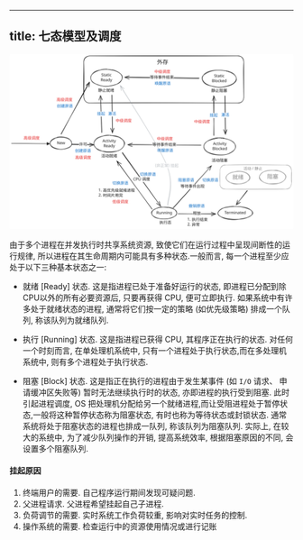 
---
title: 七态模型及调度
---

<p style="text-align: center;"><img class="theme" src="../../assets/full-seven-state-dispatch.svg" style="border-radius: 0.2em; width: 800px;"></p>

由于多个进程在并发执⾏时共享系统资源, 致使它们在运⾏过程中呈现间断性的运⾏规律, 所以进程在其⽣命周期内可能具有多种状态.⼀般⽽⾔, 每⼀个进程⾄少应处于以下三种基本状态之⼀: 

- 就绪 [Ready] 状态. 这是指进程已处于准备好运⾏的状态, 即进程已分配到除 CPU以外的所有必要资源后, 只要再获得 CPU, 便可⽴即执⾏. 如果系统中有许多处于就绪状态的进程, 通常将它们按⼀定的策略 (如优先级策略) 排成⼀个队列, 称该队列为就绪队列.

- 执⾏ [Running] 状态. 这是指进程已获得 CPU, 其程序正在执⾏的状态. 对任何⼀个时刻⽽⾔, 在单处理机系统中, 只有⼀个进程处于执⾏状态,⽽在多处理机系统中, 则有多个进程处于执⾏状态.

- 阻塞 [Block] 状态. 这是指正在执⾏的进程由于发⽣某事件 (如 `I/O` 请求、 申请缓冲区失败等) 暂时⽆法继续执⾏时的状态, 亦即进程的执⾏受到阻塞. 此时引起进程调度, OS 把处理机分配给另⼀个就绪进程,⽽让受阻进程处于暂停状态,⼀般将这种暂停状态称为阻塞状态, 有时也称为等待状态或封锁状态. 通常系统将处于阻塞状态的进程也排成⼀队列, 称该队列为阻塞队列. 实际上, 在较⼤的系统中, 为了减少队列操作的开销, 提⾼系统效率, 根据阻塞原因的不同, 会设置多个阻塞队列. 

#### 挂起原因

1. 终端用户的需要. 自己程序运行期间发现可疑问题.
1. 父进程请求. 父进程希望挂起自己子进程.
1. 负荷调节的需要. 实时系统工作负荷较重, 影响对实时任务的控制.
1. 操作系统的需要. 检查运行中的资源使用情况或进行记账

[](/408/operating-system/进程的结构.md#:embed)
[](/408/operating-system/中断和异常.md#:embed)
